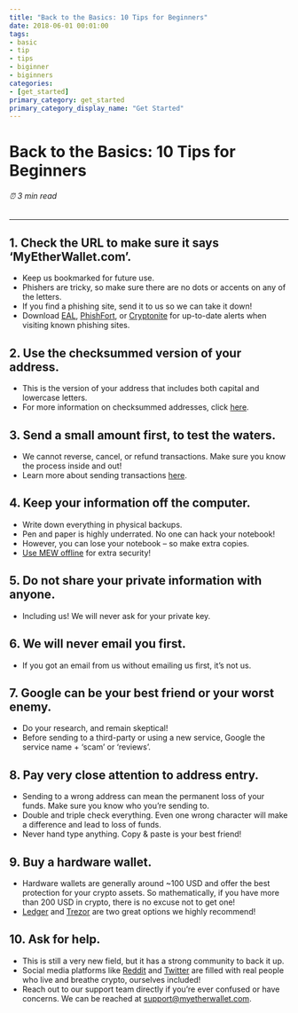 ```yaml
---
title: "Back to the Basics: 10 Tips for Beginners"
date: 2018-06-01 00:01:00
tags:
- basic
- tip
- tips
- biginner
- biginners
categories:
- [get_started]
primary_category: get_started
primary_category_display_name: "Get Started"
---
```



# __Back to the Basics: 10 Tips for Beginners__
###### ⏰ 3 min read
***

## __1. Check the URL to make sure it says ‘MyEtherWallet.com’.__
* Keep us bookmarked for future use.
* Phishers are tricky, so make sure there are no dots or accents on any of the letters.
* If you find a phishing site, send it to us so we can take it down!
* Download [EAL](), [PhishFort](), or [Cryptonite]() for up-to-date alerts when visiting known phishing sites.



## __2. Use the checksummed version of your address.__
* This is the version of your address that includes both capital and lowercase letters.
* For more information on checksummed addresses, click [here]().



## __3. Send a small amount first, to test the waters.__
* We cannot reverse, cancel, or refund transactions. Make sure you know the process inside and out!
* Learn more about sending transactions [here]().



## __4. Keep your information off the computer.__
* Write down everything in physical backups.
* Pen and paper is highly underrated. No one can hack your notebook!
* However, you can lose your notebook – so make extra copies.
* [Use MEW offline]() for extra security!



## __5. Do not share your private information with anyone.__
* Including us! We will never ask for your private key.



## __6. We will never email you first.__
* If you got an email from us without emailing us first, it’s not us.



## __7. Google can be your best friend or your worst enemy.__
* Do your research, and remain skeptical!
* Before sending to a third-party or using a new service, Google the service name + ‘scam’ or ‘reviews’.



## __8. Pay very close attention to address entry.__
* Sending to a wrong address can mean the permanent loss of your funds. Make sure you know who you’re sending to.
* Double and triple check everything. Even one wrong character will make a difference and lead to loss of funds.
* Never hand type anything. Copy & paste is your best friend!



## __9. Buy a hardware wallet.__
* Hardware wallets are generally around ~100 USD and offer the best protection for your crypto assets. So mathematically, if you have more than 200 USD in crypto, there is no excuse not to get one!
* [Ledger]() and [Trezor]() are two great options we highly recommend!



## __10. Ask for help.__
* This is still a very new field, but it has a strong community to back it up.
* Social media platforms like [Reddit]() and [Twitter]() are filled with real people who live and breathe crypto, ourselves included!
* Reach out to our support team directly if you’re ever confused or have concerns. We can be reached at support@myetherwallet.com.


